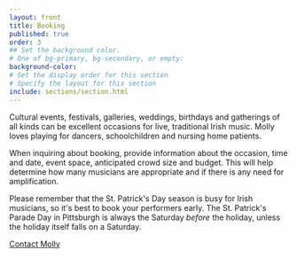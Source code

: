 ```yaml
---
layout: front
title: Booking
published: true
order: 3
## Set the background color.
# One of bg-primary, bg-secondary, or empty:
background-color: 
# Set the display order for this section
# Specify the layout for this section
include: sections/section.html
---
```


Cultural events, festivals, galleries, weddings, birthdays and gatherings of all kinds can be excellent occasions for live, traditional Irish music. Molly loves playing for dancers, schoolchildren and nursing home patients.

When inquiring about booking, provide information about the occasion, time and date, event space, anticipated crowd size and budget. This will help determine how many musicians are appropriate and if there is any need for amplification.

Please remember that the St. Patrick's Day season is busy for Irish musicians, so it's best to book your performers early. The St. Patrick's Parade Day in Pittsburgh is always the Saturday *before* the holiday, unless the holiday itself falls on a Saturday.

<div class="col-lg-8 col-lg-offset-2 text-center">
<a href="#contact" class="page-scroll btn btn-primary btn-xl">Contact Molly</a></div>